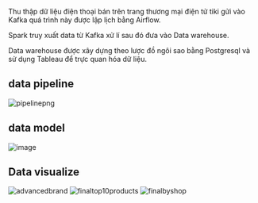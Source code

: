 Thu thập dữ liệu điện thoại bán trên trang thương mại điện tử tiki gửi vào Kafka quá trình này được lập lịch bằng Airflow. 

Spark truy xuất data từ Kafka xử lí sau đó đưa vào Data warehouse. 

Data warehouse được xây dựng theo lược đồ ngôi sao bằng Postgresql và sử dụng Tableau để trực quan hóa dữ liệu.

## data pipeline
![pipelinepng](https://github.com/hung14102001/Final_project/assets/69703127/241b6739-29a1-4951-b927-942f1bb530a4)

## data model

![image](https://github.com/hung14102001/Final_project/assets/69703127/5bbe1a1b-80b0-4adf-8dc8-1a7042a2fa98)

## Data visualize

![advancedbrand](https://github.com/hung14102001/Final_project/assets/69703127/01c97744-ee21-4130-aaad-40f84b465677)
![finaltop10products](https://github.com/hung14102001/Final_project/assets/69703127/c06ff442-9cdb-4ff4-b424-d5bedab85fc4)
![finalbyshop](https://github.com/hung14102001/Final_project/assets/69703127/10fccd2b-182a-4f14-bdf9-00b165433604)
